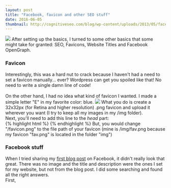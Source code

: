 ```yaml
---
layout: post
title: "Facebook, favicon and other SEO stuff"
date: 2016-06-05
thumbnail: http://cognitiveseo.com/blog/wp-content/uploads/2013/05/facebook-seo.png
---
```

<img class="postimg" src="http://cognitiveseo.com/blog/wp-content/uploads/2013/05/facebook-seo.png">
After setting up the basics, I turned to some other basics that some might take for granted: SEO, Favicons, Website Titles and Facebook OpenGraph. <br>
<h3>Favicon</h3>
Interestingly, this was a hard nut to crack because I haven't had a need to set a favicon manually... ever? Wordpress can get you spoiled like that! No need to write a single damn line of code! <br>
<br>
On the other hand, I had no idea what kind of favicon I wanted. I made a simple letter "E" in my favorite color: blue.
<img class="postimg" src="http://emiralkafagi.me/img/fav.png">
What you do is create a 32x32px (for Retina and higher resolution) .png favicon and upload it wherever you want (I try to keep all my images in my /img folder).<br>
Next, you'll need to add this line to the <i>head</i> part: <br>
{% highlight html %}
<link rel="shortcut icon" type="image/png" href="/favicon.png">
{% endhighlight %}
But, you would change "/favicon.png" to the file path of your favicon (mine is /img/fav.png because my favicon "fav.png" is located in the folder "img")
<h3>Facebook stuff</h3>
When I tried sharing my <a href="http://www.emiralkafagi.me/blog/2016/06/03/why-jekyll">first blog post</a> on Facebook, it didn't really look that great. There was no image and the title and description were the ones I set for my website, but not from the blog post. I did some searching and found all the right answers. <br>
First, 
